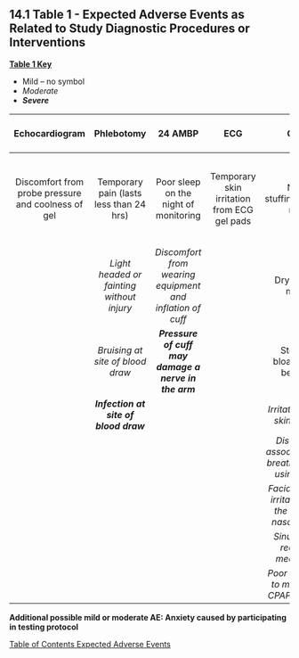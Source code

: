 ## 14.1 Table 1 - Expected Adverse Events as Related to Study Diagnostic Procedures or Interventions

**<u>Table 1 Key</u>**

* Mild – no symbol
* _Moderate_
* **_Severe_**


| Echocardiogram                                     | Phlebotomy                                | 24 AMBP                                                   | ECG                                         |CPAP                                                        | Arterial Tonometry                                        | Nasal Dilator Strips                               |
|:--------------------------------------------------:|:-----------------------------------------:|:---------------------------------------------------------:|:-------------------------------------------:|:----------------------------------------------------------:|:---------------------------------------------------------:|:--------------------------------------------------:|
| Discomfort from probe pressure and coolness of gel | Temporary pain (lasts less than 24 hrs)   | Poor sleep on the night of monitoring                     | Temporary skin irritation from ECG gel pads | Nasal stuffiness/runny nose                                | Gel pads may cause temporary skin irritation              | Skin irritation under area where strips are placed |
|                                                    | _Light headed or fainting without injury_ | _Discomfort from wearing equipment and inflation of cuff_ |                                             | Dry nose or mouth                                          | Discomfort in groin or neck during application of sensors |                                                    |
|                                                | _Bruising at site of blood draw_          | **_Pressure of cuff may damage a nerve in the arm_**      |                                       | Stomach bloating and belching                    |                                                           |                                                    |
|                                                    | **_Infection at site of blood draw_**   |                                                 |                                             | _Irritation of the skin or eyes_                   |                                                           |                                                    |
|                                                    |                                     |                                                 |                                             | _Discomfort associated with breathing while using CPAP_    |                                                           |                                                    |
|                                                    |                                     |                                                 |                                             | _Facial or nasal irritation near the mask or nasal prongs_ |                                                           |                                                    |
|                                                    |                                     |                                                 |                                             | _Sinusitis not requiring medication_           |                                                           |                                                    |
|                                                    |                                     |                                                 |                                             | _Poor sleep due to mask fit or CPAP pressure_          |                                                           |                                                    |

**Additional possible mild or moderate AE: Anxiety caused by participating in testing protocol**


<div class="center">
<div class="btn-group">
  <a href=":pages_path:/manuals/expected-ae/14-00-expected-ae-toc.md" class="btn btn-default">
    <span class="glyphicon glyphicon-chevron-left"></span>
    Table of Contents
  </a>

  <a href=":pages_path:/manuals/expected-ae" class="btn btn-default">
    <span class="glyphicon glyphicon-chevron-up"></span>
    Expected Adverse Events
  </a>
  </a>
</div>
</div>
